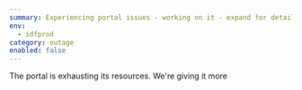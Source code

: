 ```yaml
---
summary: Experiencing portal issues - working on it - expand for details
env:
  - idfprod
category: outage
enabled: false
---
```


The portal is exhausting its resources. We're giving it more

